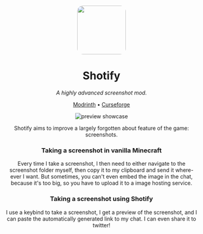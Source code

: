 <div align="center">

<img src="https://dl.isxander.dev/logos/shotify/v1/shotify-512x.png" style="width: 128px;height: auto;border-radius: 15px"/>

# Shotify
_A highly advanced screenshot mod._

[Modrinth](https://modrinth.com/mod/shotify) • [Curseforge](https://www.curseforge.com/minecraft/mc-mods/shotify)

![preview showcase](https://i.imgur.com/AQPouDL.gif)

Shotify aims to improve a largely forgotten about feature of the game: screenshots.

### Taking a screenshot in vanilla Minecraft
Every time I take a screenshot, I then need to either navigate to the screenshot folder myself,
then copy it to my clipboard and send it where-ever I want. But sometimes, you can't even
embed the image in the chat, because it's too big, so you have to upload it to a image hosting
service.

### Taking a screenshot using Shotify
I use a keybind to take a screenshot, I get a preview of the screenshot, and I can
paste the automatically generated link to my chat. I can even share it to twitter!

</div>
